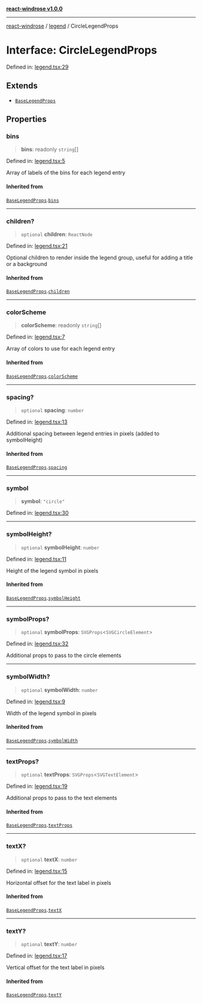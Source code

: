 [**react-windrose v1.0.0**](../../README.md)

***

[react-windrose](../../README.md) / [legend](../README.md) / CircleLegendProps

# Interface: CircleLegendProps

Defined in: [legend.tsx:29](https://github.com/JulesBlm/react-windrose/blob/abde2242853bd42ef8c57edc6c92a0c1b545713c/src/legend.tsx#L29)

## Extends

- [`BaseLegendProps`](BaseLegendProps.md)

## Properties

### bins

> **bins**: readonly `string`[]

Defined in: [legend.tsx:5](https://github.com/JulesBlm/react-windrose/blob/abde2242853bd42ef8c57edc6c92a0c1b545713c/src/legend.tsx#L5)

Array of labels of the bins for each legend entry

#### Inherited from

[`BaseLegendProps`](BaseLegendProps.md).[`bins`](BaseLegendProps.md#bins)

***

### children?

> `optional` **children**: `ReactNode`

Defined in: [legend.tsx:21](https://github.com/JulesBlm/react-windrose/blob/abde2242853bd42ef8c57edc6c92a0c1b545713c/src/legend.tsx#L21)

Optional children to render inside the legend group, useful for adding a title or a background

#### Inherited from

[`BaseLegendProps`](BaseLegendProps.md).[`children`](BaseLegendProps.md#children)

***

### colorScheme

> **colorScheme**: readonly `string`[]

Defined in: [legend.tsx:7](https://github.com/JulesBlm/react-windrose/blob/abde2242853bd42ef8c57edc6c92a0c1b545713c/src/legend.tsx#L7)

Array of colors to use for each legend entry

#### Inherited from

[`BaseLegendProps`](BaseLegendProps.md).[`colorScheme`](BaseLegendProps.md#colorscheme)

***

### spacing?

> `optional` **spacing**: `number`

Defined in: [legend.tsx:13](https://github.com/JulesBlm/react-windrose/blob/abde2242853bd42ef8c57edc6c92a0c1b545713c/src/legend.tsx#L13)

Additional spacing between legend entries in pixels (added to symbolHeight)

#### Inherited from

[`BaseLegendProps`](BaseLegendProps.md).[`spacing`](BaseLegendProps.md#spacing)

***

### symbol

> **symbol**: `"circle"`

Defined in: [legend.tsx:30](https://github.com/JulesBlm/react-windrose/blob/abde2242853bd42ef8c57edc6c92a0c1b545713c/src/legend.tsx#L30)

***

### symbolHeight?

> `optional` **symbolHeight**: `number`

Defined in: [legend.tsx:11](https://github.com/JulesBlm/react-windrose/blob/abde2242853bd42ef8c57edc6c92a0c1b545713c/src/legend.tsx#L11)

Height of the legend symbol in pixels

#### Inherited from

[`BaseLegendProps`](BaseLegendProps.md).[`symbolHeight`](BaseLegendProps.md#symbolheight)

***

### symbolProps?

> `optional` **symbolProps**: `SVGProps`\<`SVGCircleElement`\>

Defined in: [legend.tsx:32](https://github.com/JulesBlm/react-windrose/blob/abde2242853bd42ef8c57edc6c92a0c1b545713c/src/legend.tsx#L32)

Additional props to pass to the circle elements

***

### symbolWidth?

> `optional` **symbolWidth**: `number`

Defined in: [legend.tsx:9](https://github.com/JulesBlm/react-windrose/blob/abde2242853bd42ef8c57edc6c92a0c1b545713c/src/legend.tsx#L9)

Width of the legend symbol in pixels

#### Inherited from

[`BaseLegendProps`](BaseLegendProps.md).[`symbolWidth`](BaseLegendProps.md#symbolwidth)

***

### textProps?

> `optional` **textProps**: `SVGProps`\<`SVGTextElement`\>

Defined in: [legend.tsx:19](https://github.com/JulesBlm/react-windrose/blob/abde2242853bd42ef8c57edc6c92a0c1b545713c/src/legend.tsx#L19)

Additional props to pass to the text elements

#### Inherited from

[`BaseLegendProps`](BaseLegendProps.md).[`textProps`](BaseLegendProps.md#textprops)

***

### textX?

> `optional` **textX**: `number`

Defined in: [legend.tsx:15](https://github.com/JulesBlm/react-windrose/blob/abde2242853bd42ef8c57edc6c92a0c1b545713c/src/legend.tsx#L15)

Horizontal offset for the text label in pixels

#### Inherited from

[`BaseLegendProps`](BaseLegendProps.md).[`textX`](BaseLegendProps.md#textx)

***

### textY?

> `optional` **textY**: `number`

Defined in: [legend.tsx:17](https://github.com/JulesBlm/react-windrose/blob/abde2242853bd42ef8c57edc6c92a0c1b545713c/src/legend.tsx#L17)

Vertical offset for the text label in pixels

#### Inherited from

[`BaseLegendProps`](BaseLegendProps.md).[`textY`](BaseLegendProps.md#texty)
